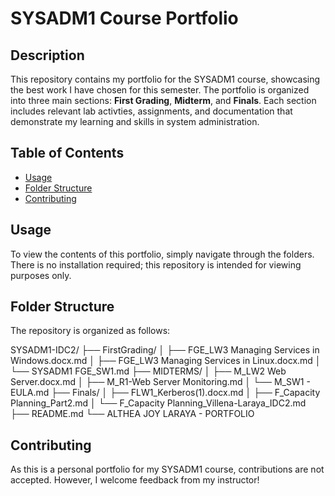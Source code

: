# SYSADM1 Course Portfolio

## Description
This repository contains my portfolio for the SYSADM1 course, showcasing the best work I have chosen for this semester. The portfolio is organized into three main sections: **First Grading**, **Midterm**, and **Finals**. Each section includes relevant lab activties, assignments, and documentation that demonstrate my learning and skills in system administration.

## Table of Contents
- [Usage](#usage)
- [Folder Structure](#folder-structure)
- [Contributing](#contributing)

## Usage
To view the contents of this portfolio, simply navigate through the folders. There is no installation required; this repository is intended for viewing purposes only.

## Folder Structure
The repository is organized as follows:

SYSADM1-IDC2/
├── FirstGrading/
│   ├── FGE_LW3 Managing Services in Windows.docx.md
│   ├── FGE_LW3 Managing Services in Linux.docx.md
│   └── SYSADM1 FGE_SW1.md
├── MIDTERMS/
│   ├── M_LW2 Web Server.docx.md
│   ├── M_R1-Web Server Monitoring.md
│   └── M_SW1 - EULA.md
├── Finals/
│   ├── FLW1_Kerberos(1).docx.md
│   ├── F_Capacity Planning_Part2.md
│   └── F_Capacity Planning_Villena-Laraya_IDC2.md
├── README.md
└── ALTHEA JOY LARAYA - PORTFOLIO

## Contributing
As this is a personal portfolio for my SYSADM1 course, contributions are not accepted. However, I welcome feedback from my instructor!
